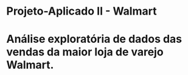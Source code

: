 # Projeto-Aplicado II - Walmart
# Análise exploratória de dados das vendas da maior loja de varejo Walmart.
